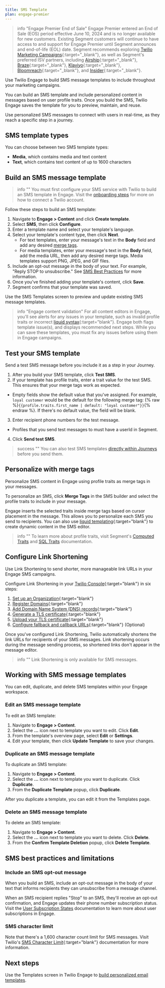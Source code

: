 ```yaml
---
title: SMS Template
plan: engage-premier
---
```

> info "Engage Premier End of Sale"
> Engage Premier entered an End of Sale (EOS) period effective June 10, 2024 and is no longer available for new customers. Existing Segment customers will continue to have access to and support for Engage Premier until Segment announces and end-of-life (EOL) date. Segment recommends exploring [Twilio Marketing Campaigns](https://www.twilio.com/en-us/sendgrid/marketing-campaigns){:target="_blank"}, as well as Segment's preferred ISV partners, including [Airship](https://www.twilio.com/en-us/blog/airship-integrated-customer-experience){:target="_blank"}, [Braze](https://www.twilio.com/en-us/blog/braze-conversational-marketing-campaigns){:target="_blank"}, [Klaviyo](https://www.twilio.com/en-us/blog/klaviyo-powering-smarter-digital-relationships){:target="_blank"}, [Bloomreach](https://www.twilio.com/en-us/blog/bloomreach-ecommerce-personalization){:target="_blank"}, and [Insider](https://www.twilio.com/en-us/blog/insider-cross-channel-customer-experience){:target="_blank"}.

Use Twilio Engage to build SMS message templates to include throughout your marketing campaigns.

You can build an SMS template and include personalized content in messages based on user profile traits. Once you build the SMS, Twilio Engage saves the template for you to preview, maintain, and reuse.

Use personalized SMS messages to connect with users in real-time, as they reach a specific step in a journey.

## SMS template types

You can choose between two SMS template types:

- **Media**, which contains media and text content
- **Text**, which contains text content of up to 1600 characters

## Build an SMS message template

> info ""
> You must first configure your SMS service with Twilio to build an SMS template in Engage. Visit the [onboarding steps](/docs/engage/onboarding/) for more on how to connect a Twilio account.

Follow these steps to build an SMS template:

1. Navigate to **Engage > Content** and click **Create template**.
2. Select **SMS**, then click **Configure**.
3. Enter a template name and select your template's language.
4. Select your template's content type, then click **Next**.
    - For text templates, enter your message's text in the **Body** field and add any desired [merge tags](#personalize-with-merge-tags).
    - For media templates, enter your message's text in the **Body** field, add the media URL, then add any desired merge tags. Media templates support PNG, JPEG, and GIF files.
5. Include an opt-out message in the body of your text. For example, "Reply STOP to unsubscribe." See [SMS Best Practices](#sms-best-practices-and-limitations) for more information.
6. Once you've finished adding your template's content, click **Save**. 
7. Segment confirms that your template was saved.

Use the SMS Templates screen to preview and update existing SMS message templates.

> info "Engage content validation"
> For all content editors in Engage, you'll see alerts for any issues in your template, such as invalid profile traits or incorrect [liquid syntax](https://liquidjs.com/tags/overview.html){:target="blank"}. Engage both flags template issue(s), and displays recommended next steps. While you can save these templates, you must fix any issues before using them in Engage campaigns. 


## Test your SMS template

Send a test SMS message before you include it as a step in your Journey.

1. After you build your SMS template, click **Test SMS**.
2. If your template has profile traits, enter a trait value for the test SMS. This ensures that your merge tags work as expected.
- Empty fields show the default value that you've assigned. For example, `loyal customer` would be the default for the following merge tag: {% raw %}```{{profile.traits.first_name | default: "loyal customer"}}```{% endraw %}. If there's no default value, the field will be blank.
3. Enter recipient phone numbers for the test message.
- Profiles that you send test messages to must have a userId in Segment.
4. Click **Send test SMS**.


> success ""
> You can also test SMS templates [directly within Journeys](/docs/engage/journeys/build-journey/#send-an-sms) before you send them.

## Personalize with merge tags

Personalize SMS content in Engage using profile traits as merge tags in your messages.

To personalize an SMS, click **Merge Tags** in the SMS builder and select the profile traits to include in your message.

Engage inserts the selected traits inside merge tags based on cursor placement in the message. This allows you to personalize each SMS you send to recipients. You can also use [liquid templating](https://liquidjs.com/tags/if.html){:target="blank"} to create dynamic content in the SMS editor. 

> info ""
> To learn more about profile traits, visit Segment's [Computed Traits](/docs/engage/audiences/computed-traits/) and [SQL Traits](/docs/engage/audiences/sql-traits/) documentation.

## Configure Link Shortening

Use Link Shortening to send shorter, more manageable link URLs in your Engage SMS campaigns.

Configure Link Shortening in your [Twilio Console](https://www.twilio.com/docs/messaging/how-to-configure-link-shortening){:target="blank"} in six steps:


1. [Set up an Organization](https://www.twilio.com/docs/messaging/how-to-configure-link-shortening#step-1-setting-up-an-organization){:target="blank"}
2. [Register Domains](https://www.twilio.com/docs/messaging/how-to-configure-link-shortening#step-2-registering-domains){:target="blank"}
3. [Add Domain Name System (DNS) records](https://www.twilio.com/docs/messaging/how-to-configure-link-shortening#step-3-adding-dns-records){:target="blank"}
4. [Generate a TLS certificate](https://www.twilio.com/docs/messaging/how-to-configure-link-shortening#step-4-generating-a-tls-certificate){:target="blank"}
5. [Upload your TLS certificate](https://www.twilio.com/docs/messaging/how-to-configure-link-shortening#step-5-uploading-tls-certificate){:target="blank"}
6. [Configure fallback and callback URLs](https://www.twilio.com/docs/messaging/how-to-configure-link-shortening#step-5-uploading-tls-certificate){:target="blank"} (Optional)

Once you've configured Link Shortening, Twilio automatically shortens the link URLs for recipients of your SMS messages. Link shortening occurs during the message sending process, so shortened links don't appear in the message editor.

> info ""
> Link Shortening is only available for SMS messages.

## Working with SMS message templates

You can edit, duplicate, and delete SMS templates within your Engage workspace. 

### Edit an SMS message template

To edit an SMS template:

1. Navigate to **Engage > Content**.
2. Select the **...** icon next to template you want to edit. Click **Edit**.
3. From the template's overview page, select **Edit** or **Settings**.
4. Edit your template, then click **Update Template** to save your changes.

### Duplicate an SMS message template

To duplicate an SMS template:

1. Navigate to **Engage > Content**.
2. Select the **...** icon next to template you want to duplicate. Click **Duplicate**.
3. From the **Duplicate Template** popup, click **Duplicate**.

After you duplicate a template, you can edit it from the Templates page.

### Delete an SMS message template

To delete an SMS template:

1. Navigate to **Engage > Content**.
2. Select the **...** icon next to template you want to delete. Click **Delete**.
2. From the **Confirm Template Deletion** popup, click **Delete Template**.

## SMS best practices and limitations

### Include an SMS opt-out message

When you build an SMS, include an opt-out message in the body of your text that informs recipients they can unsubscribe from a message channel.

When an SMS recipient replies "Stop" to an SMS, they'll receive an opt-out confirmation, and Engage updates their phone number subscription status. Visit the [User Subscription States](/docs/engage/user-subscriptions/subscription-states/) documentation to learn more about user subscriptions in Engage.
 
### SMS character limit

Note that there's a 1,600 character count limit for SMS messages.
Visit Twilio's [SMS Character Limit](https://www.twilio.com/docs/glossary/what-sms-character-limit ){:target="blank"} documentation for more information.

## Next steps

Use the Templates screen in Twilio Engage to [build personalized email templates](/docs/engage/content/email/template/).
